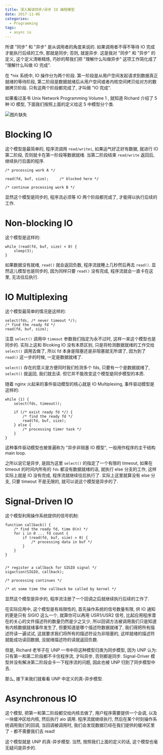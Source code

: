 ```yaml
---
title: 深入解读同步/异步 IO 编程模型
date: 2017-11-06
categories:
  - Programming
tags:
  - async io
---
```


所谓 "同步" 和 "异步" 是从调用者的角度来说的. 如果调用者不得不等待 IO 完成才能执行后续的工作, 那就是同步; 否则, 就是异步. 这是我对 "同步" 和 "异步" 的定义, 这个定义清晰精炼, 巧妙的帮我们把 "理解什么叫做异步" 这项工作简化成了 "理解什么叫做 IO 完成".

在 \*nix 系统中, IO 操作分为两个阶段. 第一阶段是从用户空间发起请求到数据真正就绪的等待阶段, 第二阶段是数据就绪后从用户空间或者内核空间拷贝给对方的数据拷贝阶段. 只有这两个阶段都完成了, 才叫做 "IO 完成".

如果看过圣书 Unix Network Programming Volume 1 , 就知道 Richard 介绍了 5 种 IO 模型, 下面我们按照上面的定义给这 5 中模型分个类.

![图片缺失]()

# Blocking IO

这个模型是最简单的, 程序流调用 `read/writei`, 如果运气好正好有数据, 就进行 IO 第二阶段, 否则就卡在第一阶段等数据就绪. 当第二阶段结束 `read/write` 返回后, 继续执行后面的程序.

```
/* processing work A */

read(fd, buf, size);     /* blocked here */

/* continue processing work B */
```

显然这个模型是同步的, 程序流必须等 IO 两个阶段都完成了, 才能得以执行后续的工作.

# Non-blocking IO

这个模型是这样的:

```
while (read(fd, buf, size) < 0) {
    sleep(3);
}
```

如果数据没有就绪, `read()` 就会返回负数, 程序流就睡上几秒然后再去 `read()`. 显然这儿模型也是同步的, 因为同样只要 `read()` 没有完成, 程序流就会一直卡在这里, 无法往后执行.

# IO Multiplexing

这个模型最简单的情况是这样的:

```
select(fds, /* never timeout */);
/* find the ready fd */
read(fd, buf, size);
```

注意 `select()` 调用中 `timeout` 参数我们指定为永不过时, 这样一来这个模型也是同步的. 实际上这和 Blcoking IO 没有本质区别, 只是将检测数据就绪的工作交给 `select()` 调用去做了, 所以 fd 本身是阻塞还是非阻塞就无所谓了, 因为到了 `read()` 这一步的时候, 一定是数据就绪了.

`select()` 存在的意义是方便同时我们检测多个 fds, 只要有一个是数据就绪了, `select()` 就返回, 我们就去读. 但它并不能改变这个模型是同步模型的本质.

随着 nginx 火起来的事件驱动模型的核心就是 IO Multiplexing, 事件驱动模型是这样的:

```
while (1) {
    select(fds, timeout));
    
    if (/* exist ready fd */) {
        /* find the ready fd */
        read(fd, buf, size);
    } else {
        /* processing timer task */
    }
}
```

这种事件驱动模型也被普遍称为 "异步非阻塞 IO 模型", 一般用作程序的主干结构 main loop.

之所以说它是异步, 是因为这里 `select()` 的指定了一个有限的 timeout, 如果在 timeout 的时间内所有的 `fds` 都没有数据就绪的话, 就执行 else 分支的工作, 这样实际上就是 IO 没有完成, 程序流就继续往后执行了. 实际上这里就算没有 else 分支, 只要 timeout 不是无限的, 就可以说这个模型是异步的了.

# Signal-Driven IO

这个模型利用操作系统提供的信号机制:

```
function callback() {
    /* find the ready fd, time O(n) */
    for i in 0 ... fd count {
        if (read(fd, buf, size) > 0) {
            /* processing data in buf */
        }
    }
}


/* register a callback for SIGIO signal */
sigaction(SIGIO, callback);

/* processing continues */

/* at some time the callback be called by kernel */
```

显然这个模型是异步的, 程序流注册了一个回调之后就继续执行后续的工作了.

在实际应用中, 这个模型是有局限性的, 首先操作系统的信号数量有限, 供 IO 通知的更是只有 SIGIO 这么一个, 就算你可以再用 USR1/USR2 信号, 比起应用程序潜在的关心的文件描述符的数量仍然是少之又少, 所以回调方法被调用我们只是知道有内核数据就绪事件发生了, 但要知道是哪个描述符数据就绪了, 我们得把所有描述符读一遍试试, 这就要求我们将所有的描述符设为非阻塞的, 这样就绪的描述符就能成功读回数据, 没就绪描述符的读就返回负数.

但是, Richard 老爷子在 UNP 一书中将这种模型归类为同步模型, 因为 UNP 认为: 只有第一和第二阶段都不卡住程序流, 才叫异步, 否则都是同步. Signal-Driver 模型并没有解决第二阶段会卡一下程序流的问题, 因此也被 UNP 归到了同步模型中去.

那么, 接下来我们就看看 UNP 中定义的真-异步模型.

# Asynchronous IO

这个模型, 把第一和第二阶段都交给内核去做了, 用户程序需要提供一个会调, 以及一块缓冲区给内核, 然后执行 aio 调用. 程序流就继续执行, 然后在某个时刻操作系统调用我们的回调, 当回调被调用时, 我们会发现数据已经在我们提供的缓冲区里了 - 都不需要我们去 read!

这个模型就是 UNP 的真-异步模型. 当然, 按照我们上面的定义的话, 这个模型也毫无疑问是异步的.
